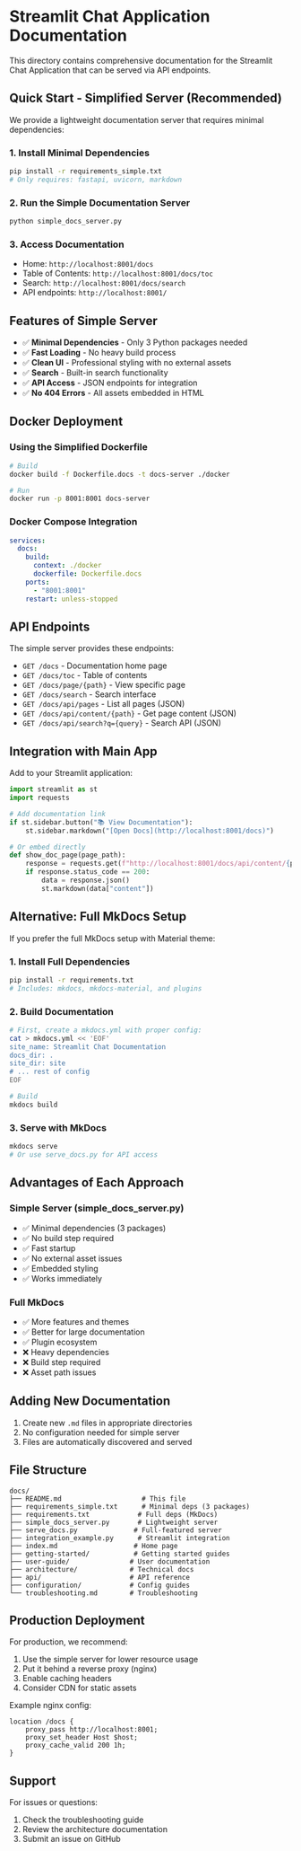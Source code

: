 # Streamlit Chat Application Documentation

This directory contains comprehensive documentation for the Streamlit Chat Application that can be served via API endpoints.

## Quick Start - Simplified Server (Recommended)

We provide a lightweight documentation server that requires minimal dependencies:

### 1. Install Minimal Dependencies

```bash
pip install -r requirements_simple.txt
# Only requires: fastapi, uvicorn, markdown
```

### 2. Run the Simple Documentation Server

```bash
python simple_docs_server.py
```

### 3. Access Documentation

- Home: `http://localhost:8001/docs`
- Table of Contents: `http://localhost:8001/docs/toc`
- Search: `http://localhost:8001/docs/search`
- API endpoints: `http://localhost:8001/`

## Features of Simple Server

- ✅ **Minimal Dependencies** - Only 3 Python packages needed
- ✅ **Fast Loading** - No heavy build process
- ✅ **Clean UI** - Professional styling with no external assets
- ✅ **Search** - Built-in search functionality
- ✅ **API Access** - JSON endpoints for integration
- ✅ **No 404 Errors** - All assets embedded in HTML

## Docker Deployment

### Using the Simplified Dockerfile

```bash
# Build
docker build -f Dockerfile.docs -t docs-server ./docker

# Run
docker run -p 8001:8001 docs-server
```

### Docker Compose Integration

```yaml
services:
  docs:
    build:
      context: ./docker
      dockerfile: Dockerfile.docs
    ports:
      - "8001:8001"
    restart: unless-stopped
```

## API Endpoints

The simple server provides these endpoints:

- `GET /docs` - Documentation home page
- `GET /docs/toc` - Table of contents
- `GET /docs/page/{path}` - View specific page
- `GET /docs/search` - Search interface
- `GET /docs/api/pages` - List all pages (JSON)
- `GET /docs/api/content/{path}` - Get page content (JSON)
- `GET /docs/api/search?q={query}` - Search API (JSON)

## Integration with Main App

Add to your Streamlit application:

```python
import streamlit as st
import requests

# Add documentation link
if st.sidebar.button("📚 View Documentation"):
    st.sidebar.markdown("[Open Docs](http://localhost:8001/docs)")

# Or embed directly
def show_doc_page(page_path):
    response = requests.get(f"http://localhost:8001/docs/api/content/{page_path}")
    if response.status_code == 200:
        data = response.json()
        st.markdown(data["content"])
```

## Alternative: Full MkDocs Setup

If you prefer the full MkDocs setup with Material theme:

### 1. Install Full Dependencies

```bash
pip install -r requirements.txt
# Includes: mkdocs, mkdocs-material, and plugins
```

### 2. Build Documentation

```bash
# First, create a mkdocs.yml with proper config:
cat > mkdocs.yml << 'EOF'
site_name: Streamlit Chat Documentation
docs_dir: .
site_dir: site
# ... rest of config
EOF

# Build
mkdocs build
```

### 3. Serve with MkDocs

```bash
mkdocs serve
# Or use serve_docs.py for API access
```

## Advantages of Each Approach

### Simple Server (simple_docs_server.py)
- ✅ Minimal dependencies (3 packages)
- ✅ No build step required
- ✅ Fast startup
- ✅ No external asset issues
- ✅ Embedded styling
- ✅ Works immediately

### Full MkDocs
- ✅ More features and themes
- ✅ Better for large documentation
- ✅ Plugin ecosystem
- ❌ Heavy dependencies
- ❌ Build step required
- ❌ Asset path issues

## Adding New Documentation

1. Create new `.md` files in appropriate directories
2. No configuration needed for simple server
3. Files are automatically discovered and served

## File Structure

```
docs/
├── README.md                    # This file
├── requirements_simple.txt      # Minimal deps (3 packages)
├── requirements.txt            # Full deps (MkDocs)
├── simple_docs_server.py       # Lightweight server
├── serve_docs.py              # Full-featured server
├── integration_example.py      # Streamlit integration
├── index.md                   # Home page
├── getting-started/           # Getting started guides
├── user-guide/               # User documentation
├── architecture/             # Technical docs
├── api/                      # API reference
├── configuration/            # Config guides
└── troubleshooting.md        # Troubleshooting
```

## Production Deployment

For production, we recommend:

1. Use the simple server for lower resource usage
2. Put it behind a reverse proxy (nginx)
3. Enable caching headers
4. Consider CDN for static assets

Example nginx config:

```nginx
location /docs {
    proxy_pass http://localhost:8001;
    proxy_set_header Host $host;
    proxy_cache_valid 200 1h;
}
```

## Support

For issues or questions:
1. Check the troubleshooting guide
2. Review the architecture documentation
3. Submit an issue on GitHub
